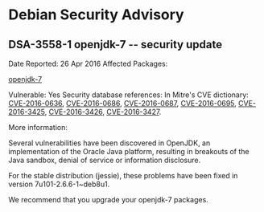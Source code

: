 
Debian Security Advisory
========================


DSA-3558-1 openjdk-7 -- security update
---------------------------------------



Date Reported:
26 Apr 2016
Affected Packages:

[openjdk-7](https://packages.debian.org/src:openjdk-7)

Vulnerable:
Yes
Security database references:
In Mitre's CVE dictionary: [CVE-2016-0636](https://security-tracker.debian.org/tracker/CVE-2016-0636), [CVE-2016-0686](https://security-tracker.debian.org/tracker/CVE-2016-0686), [CVE-2016-0687](https://security-tracker.debian.org/tracker/CVE-2016-0687), [CVE-2016-0695](https://security-tracker.debian.org/tracker/CVE-2016-0695), [CVE-2016-3425](https://security-tracker.debian.org/tracker/CVE-2016-3425), [CVE-2016-3426](https://security-tracker.debian.org/tracker/CVE-2016-3426), [CVE-2016-3427](https://security-tracker.debian.org/tracker/CVE-2016-3427).  

More information:

Several vulnerabilities have been discovered in OpenJDK, an
implementation of the Oracle Java platform, resulting in breakouts of
the Java sandbox, denial of service or information disclosure.


For the stable distribution (jessie), these problems have been fixed in
version 7u101-2.6.6-1~deb8u1.


We recommend that you upgrade your openjdk-7 packages.






